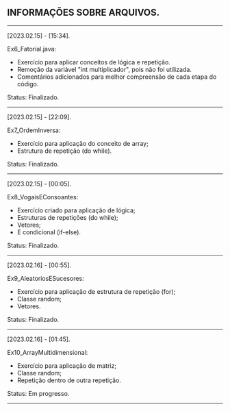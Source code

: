 ## INFORMAÇÕES SOBRE ARQUIVOS.
____________________________________________________________________________________________

[2023.02.15] - [15:34].

Ex6_Fatorial.java:  
- Exercício para aplicar conceitos de lógica e repetição.
- Remoção da variável "int multiplicador", pois não foi utilizada.
- Comentários adicionados para melhor compreensão de cada etapa do código.  
  
Status: Finalizado.
____________________________________________________________________________________________

[2023.02.15] - [22:09].

Ex7_OrdemInversa:
- Exercício para aplicação do conceito de array;
- Estrutura de repetição (do while).
  
Status: Finalizado.
____________________________________________________________________________________________

[2023.02.15] - [00:05].

Ex8_VogaisEConsoantes:
- Exercício criado para aplicação de lógica;
- Estruturas de repetições (do while);
- Vetores;
- E condicional (if-else).
  
Status: Finalizado.
____________________________________________________________________________________________

[2023.02.16] - [00:55].

Ex9_AleatoriosESucesores:
- Exercício para aplicação de estrutura de repetição (for);
- Classe random;
- Vetores.
    
Status: Finalizado.
____________________________________________________________________________________________

[2023.02.16] - [01:45].

Ex10_ArrayMultidimensional:
- Exercício para aplicação de matriz;
- Classe random;
- Repetição dentro de outra repetição.

Status: Em progresso.
____________________________________________________________________________________________
